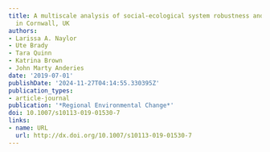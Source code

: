 ```yaml
---
title: A multiscale analysis of social-ecological system robustness and vulnerability
  in Cornwall, UK
authors:
- Larissa A. Naylor
- Ute Brady
- Tara Quinn
- Katrina Brown
- John Marty Anderies
date: '2019-07-01'
publishDate: '2024-11-27T04:14:55.330395Z'
publication_types:
- article-journal
publication: '*Regional Environmental Change*'
doi: 10.1007/s10113-019-01530-7
links:
- name: URL
  url: http://dx.doi.org/10.1007/s10113-019-01530-7
---
```

